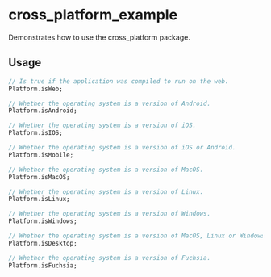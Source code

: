 # cross_platform_example

Demonstrates how to use the cross_platform package.

## Usage

```dart
// Is true if the application was compiled to run on the web.
Platform.isWeb;
```

```dart
// Whether the operating system is a version of Android.
Platform.isAndroid;
```

```dart
// Whether the operating system is a version of iOS.
Platform.isIOS;
```

```dart
// Whether the operating system is a version of iOS or Android.
Platform.isMobile;
```

```dart
// Whether the operating system is a version of MacOS.
Platform.isMacOS;
```

```dart
// Whether the operating system is a version of Linux.
Platform.isLinux;
```

```dart
// Whether the operating system is a version of Windows.
Platform.isWindows;
```

```dart
// Whether the operating system is a version of MacOS, Linux or Windows.
Platform.isDesktop;
```

```dart
// Whether the operating system is a version of Fuchsia.
Platform.isFuchsia;
```
